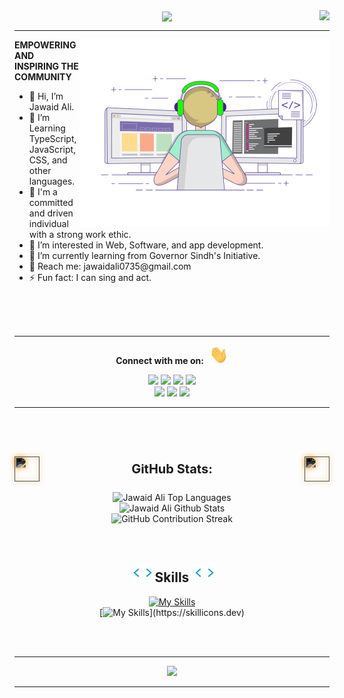 <div style="text-align: right;">
  <img align= "right" src="https://visitcount.itsvg.in/api?id=jawaidali735&icon=0&color=0"(https://visitcount.itsvg.in) />
</div>
<div align="center">
  <img align= "center" src="https://readme-typing-svg.demolab.com?font=Roboto+Slab&size=25&duration=4000&pause=500&color=FC9B0F&random=false&width=435&lines=%F0%9F%91%8B+Hey+there!+I'm+Jawaid+Ali%2C;%E2%9C%A8+A+dedicated+developer+%E2%9C%A8+;%E2%9C%A8+On+a+journey+to+innovate+%26+create+%E2%9C%A8;Follow+along+as+I+bring+ideas+%F0%9F%92%A1;+To+life+through+code!+%F0%9F%92%BB%E2%9C%A8" />
</div>

<hr> 
  
<img align= "right" alt="Coding" width="400" src="https://raw.githubusercontent.com/devSouvik/devSouvik/master/gif3.gif" />
<div align="left">

  <b>EMPOWERING AND INSPIRING THE COMMUNITY</b>
  
  <ul>
    <li>👋 Hi, I’m Jawaid Ali.</li>
    <li>🌱 I’m Learning TypeScript, JavaScript, CSS, and other languages.</li>
    <li>🚀 I'm a committed and driven individual with a strong work ethic.</li>
    <li>👀 I’m interested in Web, Software, and app development.</li>
    <li>📗 I’m currently learning from Governor Sindh's Initiative.</li>
    <li>📧 Reach me: jawaidali0735@gmail.com</li>
    <li>⚡ Fun fact: I can sing and act.</li>
  </ul>
</div>
<br>
<br>
<br>
<hr>
<div align="center">
    <p align="center">
        <b>Connect with me on:</b>
        <img src="https://raw.githubusercontent.com/Sang-Buster/Picgo-Github/main/img/Hi.gif" width="30" height="30" style="margin-left: 5px;">
    </p>


<div align="center">

  <a href="jawaidali0735@gmail.com"><img src="https://img.shields.io/badge/Gmail-0d1117?style=for-the-badge&logo=gmail&logoColor=fb8c00"></a>
  <a href="https://www.linkedin.com/in/jawaid-ali-70b52b2b7?utm_source=share&utm_campaign=share_via&utm_content=profile&utm_medium=android_app"><img src="https://img.shields.io/badge/LinkedIn-0d1117?style=for-the-badge&logo=linkedin&logoColor=fb8c00"></a>
  <a href="https://youtube.com/@Learnwithmeofficial466?si=-VzYAFFC7GKg2oJB"><img src="https://img.shields.io/badge/YouTube-0d1117?style=for-the-badge&logo=youtube&logoColor=fb8c00"></a>
  <a href="https://www.facebook.com/profile.php?id=100083658815943&mibextid=ZbWKwL"><img src="https://img.shields.io/badge/Facebook-0d1117?style=for-the-badge&logo=facebook&logoColor=fb8c00"></a>
  <br>
  <a href="instagram.com/nawab_javedali"><img src="https://img.shields.io/badge/Instagram-0d1117?style=for-the-badge&logo=instagram&logoColor=fb8c00"></a>
  <a href=""><img src="https://img.shields.io/badge/X-0d1117?style=for-the-badge&logo=x&logoColor=fb8c00"></a>
  <a href=""><img src="https://img.shields.io/badge/Quora-0d1117?&style=for-the-badge&logo=Quora&logoColor=fb8c00"></a>
</div>




<hr>
<br>
<br>
<div align="center">
  <h2 align="center">

  <img src="https://camo.githubusercontent.com/4ccd548e76ac64bd14d316108c5ded2680335b91c7d019c2d5c61b025b897f8c/68747470733a2f2f6d656469612e67697068792e636f6d2f6d656469612f6959384352426451584f444a5343455249722f67697068792e676966" width="40" height="40" style="float: left; margin-right: 5px; filter: invert(100%) sepia(100%) saturate(0%) hue-rotate(0deg) brightness(100%) contrast(100%) drop-shadow(0px 0px 5px #fb8c00);">
  <span style="font-size: 20px; line-height: 40px;">GitHub Stats:</span>
  <img src="https://camo.githubusercontent.com/4ccd548e76ac64bd14d316108c5ded2680335b91c7d019c2d5c61b025b897f8c/68747470733a2f2f6d656469612e67697068792e636f6d2f6d656469612f6959384352426451584f444a5343455249722f67697068792e676966" width="40" height="40" style="float: right; margin-left: 5px; filter: invert(100%) sepia(100%) saturate(0%) hue-rotate(0deg) brightness(100%) contrast(100%) drop-shadow(0px 0px 5px #fb8c00);">

</h2>

  <img alt="Jawaid Ali Top Languages" src="https://github-readme-stats.vercel.app/api/top-langs/?username=jawaidali735&amp;langs_count=10&amp;layout=compact&amp;theme=react&amp;hide_border=true&amp;bg_color=0D1117&amp;title_color=fb8c00&amp;icon_color=fb8c00" height="200px" style="max-width: 70%;">
  <br>
  <img alt="Jawaid Ali Github Stats" src="https://github-readme-stats.vercel.app/api?username=jawaidali735&amp;show_icons=true&amp;include_all_commits=true&amp;count_private=true&amp;theme=react&amp;hide_border=true&amp;bg_color=0D1117&amp;title_color=fb8c00&amp;icon_color=fb8c00" height="200px" style="max-width: 70%;">
  <br>
  <img alt="GitHub Contribution Streak" src="https://github-readme-streak-stats.herokuapp.com/?user=jawaidali735&theme=dark&hide_border=true&background=0D1117" style="max-width: 100%;">
</div>

<br>
<br>
<div align="center">
  <h2 align="center">
<img src="https://raw.githubusercontent.com/Sang-Buster/Picgo-Github/main/img/coding.gif" width="30" height="30" style="margin-left: 5px;">
Skills 
<img src="https://raw.githubusercontent.com/Sang-Buster/Picgo-Github/main/img/coding.gif" width="30" height="30" style="margin-left: 5px;">
  </h2>
    
[![My Skills](https://skillicons.dev/icons?i=js,ts,html,css,vscode)](https://skillicons.dev) <br>
[![My Skills](https://skillicons.dev/icons?i=git,wordpress,photoshop,premiere,aftereffects,)](https://skillicons.dev)

<br>
<br>
<hr>

![](https://quotes-github-readme.vercel.app/api?type=horizontal&theme=radical)
</div>
<hr>
